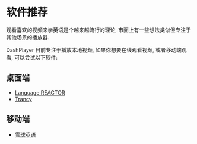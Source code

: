 # 软件推荐

观看喜欢的视频来学英语是个越来越流行的理论, 市面上有一些想法类似但专注于其他场景的播放器.

DashPlayer 目前专注于播放本地视频, 如果你想要在线观看视频, 或者移动端观看, 可以尝试以下软件:

## 桌面端

-   [Language REACTOR](https://www.languagereactor.com/)
-   [Trancy](https://www.trancy.org/)

## 移动端

-   [雪球英语](https://bit.ly/m/snowball)

